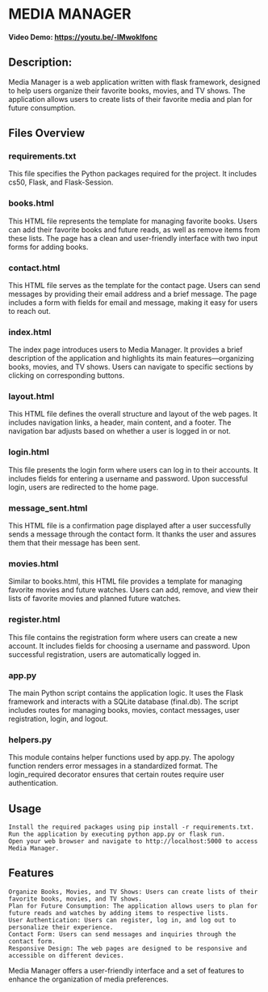 # MEDIA MANAGER
#### Video Demo:  https://youtu.be/-lMwoklfonc
## Description:
Media Manager is a web application written with flask framework, designed to help users organize their favorite books, movies, and TV shows. The application allows users to create lists of their favorite media and plan for future consumption.
## Files Overview
### requirements.txt

This file specifies the Python packages required for the project. It includes cs50, Flask, and Flask-Session.
### books.html

This HTML file represents the template for managing favorite books. Users can add their favorite books and future reads, as well as remove items from these lists. The page has a clean and user-friendly interface with two input forms for adding books.
### contact.html

This HTML file serves as the template for the contact page. Users can send messages by providing their email address and a brief message. The page includes a form with fields for email and message, making it easy for users to reach out.
### index.html

The index page introduces users to Media Manager. It provides a brief description of the application and highlights its main features—organizing books, movies, and TV shows. Users can navigate to specific sections by clicking on corresponding buttons.
### layout.html

This HTML file defines the overall structure and layout of the web pages. It includes navigation links, a header, main content, and a footer. The navigation bar adjusts based on whether a user is logged in or not.
### login.html

This file presents the login form where users can log in to their accounts. It includes fields for entering a username and password. Upon successful login, users are redirected to the home page.
### message_sent.html

This HTML file is a confirmation page displayed after a user successfully sends a message through the contact form. It thanks the user and assures them that their message has been sent.
### movies.html

Similar to books.html, this HTML file provides a template for managing favorite movies and future watches. Users can add, remove, and view their lists of favorite movies and planned future watches.
### register.html

This file contains the registration form where users can create a new account. It includes fields for choosing a username and password. Upon successful registration, users are automatically logged in.
### app.py

The main Python script contains the application logic. It uses the Flask framework and interacts with a SQLite database (final.db). The script includes routes for managing books, movies, contact messages, user registration, login, and logout.
### helpers.py

This module contains helper functions used by app.py. The apology function renders error messages in a standardized format. The login_required decorator ensures that certain routes require user authentication.
## Usage

    Install the required packages using pip install -r requirements.txt.
    Run the application by executing python app.py or flask run.
    Open your web browser and navigate to http://localhost:5000 to access Media Manager.

## Features

    Organize Books, Movies, and TV Shows: Users can create lists of their favorite books, movies, and TV shows.
    Plan for Future Consumption: The application allows users to plan for future reads and watches by adding items to respective lists.
    User Authentication: Users can register, log in, and log out to personalize their experience.
    Contact Form: Users can send messages and inquiries through the contact form.
    Responsive Design: The web pages are designed to be responsive and accessible on different devices.

Media Manager offers a user-friendly interface and a set of features to enhance the organization of media preferences.
